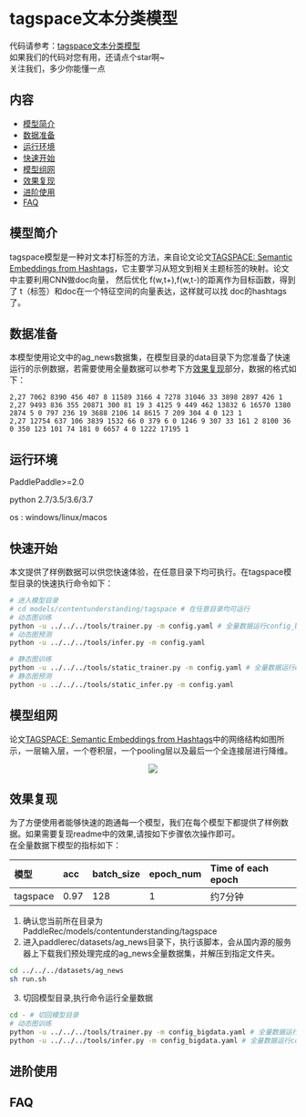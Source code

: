 # tagspace文本分类模型

代码请参考：[tagspace文本分类模型](https://github.com/PaddlePaddle/PaddleRec/tree/master/models/contentunderstanding/tagspace)  
如果我们的代码对您有用，还请点个star啊~  
关注我们，多少你能懂一点  

## 内容

- [模型简介](#模型简介)
- [数据准备](#数据准备)
- [运行环境](#运行环境)
- [快速开始](#快速开始)
- [模型组网](#模型组网)
- [效果复现](#效果复现)
- [进阶使用](#进阶使用)
- [FAQ](#FAQ)


## 模型简介
tagspace模型是一种对文本打标签的方法，来自论文论文[TAGSPACE: Semantic Embeddings from Hashtags](http://citeseerx.ist.psu.edu/viewdoc/download?doi=10.1.1.668.2094&rep=rep1&type=pdf)，它主要学习从短文到相关主题标签的映射。论文中主要利用CNN做doc向量， 然后优化 f(w,t+),f(w,t-)的距离作为目标函数，得到了 t（标签）和doc在一个特征空间的向量表达，这样就可以找 doc的hashtags了。  

## 数据准备
本模型使用论文中的ag_news数据集，在模型目录的data目录下为您准备了快速运行的示例数据，若需要使用全量数据可以参考下方[效果复现](#效果复现)部分，数据的格式如下：  
```
2,27 7062 8390 456 407 8 11589 3166 4 7278 31046 33 3898 2897 426 1
2,27 9493 836 355 20871 300 81 19 3 4125 9 449 462 13832 6 16570 1380 2874 5 0 797 236 19 3688 2106 14 8615 7 209 304 4 0 123 1
2,27 12754 637 106 3839 1532 66 0 379 6 0 1246 9 307 33 161 2 8100 36 0 350 123 101 74 181 0 6657 4 0 1222 17195 1
```

## 运行环境
PaddlePaddle>=2.0

python 2.7/3.5/3.6/3.7

os : windows/linux/macos 


## 快速开始
本文提供了样例数据可以供您快速体验，在任意目录下均可执行。在tagspace模型目录的快速执行命令如下： 
```bash
# 进入模型目录
# cd models/contentunderstanding/tagspace # 在任意目录均可运行
# 动态图训练
python -u ../../../tools/trainer.py -m config.yaml # 全量数据运行config_bigdata.yaml 
# 动态图预测
python -u ../../../tools/infer.py -m config.yaml 

# 静态图训练
python -u ../../../tools/static_trainer.py -m config.yaml # 全量数据运行config_bigdata.yaml 
# 静态图预测
python -u ../../../tools/static_infer.py -m config.yaml 
``` 

## 模型组网
论文[TAGSPACE: Semantic Embeddings from Hashtags](http://citeseerx.ist.psu.edu/viewdoc/download?doi=10.1.1.668.2094&rep=rep1&type=pdf)中的网络结构如图所示，一层输入层，一个卷积层，一个pooling层以及最后一个全连接层进行降维。
<p align="center">
<img align="center" src="../../../doc/imgs/tagspace.png">
<p>


## 效果复现
为了方便使用者能够快速的跑通每一个模型，我们在每个模型下都提供了样例数据。如果需要复现readme中的效果,请按如下步骤依次操作即可。  
在全量数据下模型的指标如下：  

| 模型 | acc | batch_size | epoch_num| Time of each epoch |
| :------| :------ | :------ | :------| :------ | 
| tagspace | 0.97 | 128 | 1 | 约7分钟 |

1. 确认您当前所在目录为PaddleRec/models/contentunderstanding/tagspace  
2. 进入paddlerec/datasets/ag_news目录下，执行该脚本，会从国内源的服务器上下载我们预处理完成的ag_news全量数据集，并解压到指定文件夹。
``` bash
cd ../../../datasets/ag_news
sh run.sh
```
3. 切回模型目录,执行命令运行全量数据
```bash
cd - # 切回模型目录
# 动态图训练
python -u ../../../tools/trainer.py -m config_bigdata.yaml # 全量数据运行config_bigdata.yaml 
python -u ../../../tools/infer.py -m config_bigdata.yaml # 全量数据运行config_bigdata.yaml 
```


## 进阶使用
  
## FAQ
